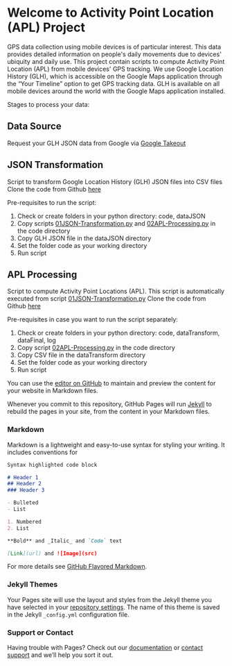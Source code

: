 # Welcome to Activity Point Location (APL) Project

GPS data collection using mobile devices is of particular interest. This data provides detailed information on people's daily movements due to devices' ubiquity and daily use. This project contain scripts to compute Activity Point Location (APL) from mobile devices' GPS tracking. We use Google Location History (GLH), which is accessible on the Google Maps application through the “Your Timeline” option to get GPS tracking data. GLH is available on all mobile devices around the world with the Google Maps application installed. 

Stages to process your data:

## Data Source

Request your GLH JSON data from Google via [Google Takeout](https://takeout.google.com/)


## JSON Transformation

Script to transform Google Location History (GLH) JSON files into CSV files
Clone the code from Github [here](git@github.com:GmoncayoCodes/ActivityPointLocationGenerator.git)

Pre-requisites to run the script:
   1. Check or create folders in your python directory: code, dataJSON
   2. Copy scripts [01JSON-Transformation.py](https://github.com/GmoncayoCodes/ActivityPointLocationGenerator/blob/main/code/01JSON-Transformation.py) and [02APL-Processing.py](https://github.com/GmoncayoCodes/ActivityPointLocationGenerator/blob/main/code/02APL-Processing.py) in the code directory
   3. Copy GLH JSON file in the dataJSON directory 
   4. Set the folder code as your working directory
   5. Run script


## APL Processing

Script to compute Activity Point Locations (APL). This script is automatically executed from script [01JSON-Transformation.py](https://github.com/GmoncayoCodes/ActivityPointLocationGenerator/blob/main/code/01JSON-Transformation.py)
Clone the code from Github [here](git@github.com:GmoncayoCodes/ActivityPointLocationGenerator.git)

Pre-requisites in case you want to run the script separately: 
   1. Check or create folders in your python directory: code, dataTransform, dataFinal, log 
   2. Copy script [02APL-Processing.py](https://github.com/GmoncayoCodes/ActivityPointLocationGenerator/blob/main/code/02APL-Processing.py) in the code directory
   3. Copy CSV file in the dataTransform directory
   4. Set the folder code as your working directory
   5. Run script






You can use the [editor on GitHub](https://github.com/GmoncayoCodes/ActivityPointLocationGenerator/edit/main/README.md) to maintain and preview the content for your website in Markdown files.

Whenever you commit to this repository, GitHub Pages will run [Jekyll](https://jekyllrb.com/) to rebuild the pages in your site, from the content in your Markdown files.

### Markdown

Markdown is a lightweight and easy-to-use syntax for styling your writing. It includes conventions for

```markdown
Syntax highlighted code block

# Header 1
## Header 2
### Header 3

- Bulleted
- List

1. Numbered
2. List

**Bold** and _Italic_ and `Code` text

[Link](url) and ![Image](src)
```

For more details see [GitHub Flavored Markdown](https://guides.github.com/features/mastering-markdown/).

### Jekyll Themes

Your Pages site will use the layout and styles from the Jekyll theme you have selected in your [repository settings](https://github.com/GmoncayoCodes/ActivityPointLocationGenerator/settings/pages). The name of this theme is saved in the Jekyll `_config.yml` configuration file.

### Support or Contact

Having trouble with Pages? Check out our [documentation](https://docs.github.com/categories/github-pages-basics/) or [contact support](https://support.github.com/contact) and we’ll help you sort it out.
